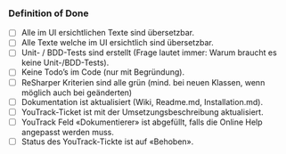 ### Definition of Done

- [ ] Alle im UI ersichtlichen Texte sind übersetzbar.
- [ ] Alle Texte welche im UI ersichtlich sind übersetzbar.
- [ ] Unit- / BDD-Tests sind erstellt (Frage lautet immer: Warum braucht es keine Unit-/BDD-Tests).
- [ ] Keine Todo’s im Code (nur mit Begründung).
- [ ] ReSharper Kriterien sind alle grün (mind. bei neuen Klassen, wenn möglich auch bei geänderten)
- [ ] Dokumentation ist aktualisiert (Wiki, Readme.md, Installation.md).
- [ ] YouTrack-Ticket ist mit der Umsetzungsbeschreibung aktualisiert. 
- [ ] YouTrack Feld «Dokumentierer» ist abgefüllt, falls die Online Help angepasst werden muss.
- [ ] Status des YouTrack-Tickte ist auf «Behoben».
